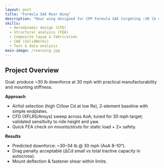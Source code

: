 ```yaml
---
layout: post
title: "Formula SAE Rear Wing"
description: "Rear wing designed for CPP Formula SAE targeting ~30 lb downforce at 30 mph; balanced drag vs stability; validated via CFD and load checks."
skills:
  - Aerodynamic design (CFD)
  - Structural analysis (FEA)
  - Composite layup & fabrication
  - CAD (SolidWorks)
  - Test & data analysis
main-image: /rearwing.jpg
---
```


## Project Overview
Goal: produce ~30 lb downforce at 30 mph with practical manufacturability and mounting stiffness.

**Approach**
- Airfoil selection (high Cl/low Cd at low Re), 2-element baseline with simple endplates.
- CFD (XFLR5/Ansys) sweep across AoA; tuned for 30 mph target; validated sensitivity to ride height and yaw.
- Quick FEA check on mounts/struts for static load + 2× safety.

**Results**
- Predicted downforce: ~30–34 lb @ 30 mph (AoA 8–10°).
- Drag penalty acceptable (ΔCd small vs total tractive capacity in autocross).
- Mount deflection & fastener shear within limits.


